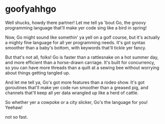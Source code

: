 # goofyahhgo

Well shucks, howdy there partner! Let me tell ya 'bout Go, the groovy programming language that'll make yer code sing like a bird in spring!

Now, Go might sound like somethin' ya yell on a golf course, but it's actually a mighty fine language for all yer programming needs. It's got syntax smoother than a baby's bottom, with keywords that'll tickle yer fancy.

But that's not all, folks! Go is faster than a rattlesnake on a hot summer day, and more efficient than a horse-drawn carriage. It's built for concurrency, so you can have more threads than a quilt at a sewing bee without worrying about things getting tangled up.

And let me tell ya, Go's got more features than a rodeo show. It's got goroutines that'll make yer code run smoother than a greased pig, and channels that'll keep all yer data wrangled up like a herd of cattle.

So whether yer a cowpoke or a city slicker, Go's the language for you! Yeehaw!

not so fast.
